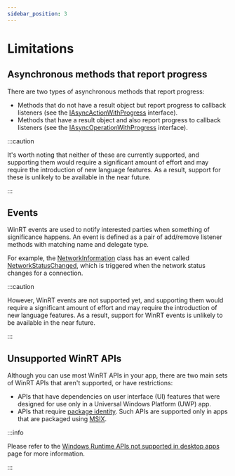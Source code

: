 ```yaml
---
sidebar_position: 3
---
```


# Limitations

## Asynchronous methods that report progress

There are two types of asynchronous methods that report progress:

- Methods that do not have a result object but report progress to callback
  listeners (see the [IAsyncActionWithProgress] interface).
- Methods that have a result object and also report progress to callback
  listeners (see the [IAsyncOperationWithProgress] interface).

:::caution

It's worth noting that neither of these are currently supported, and supporting
them would require a significant amount of effort and may require the
introduction of new language features. As a result, support for these is
unlikely to be available in the near future.

:::

## Events

WinRT events are used to notify interested parties when something of
significance happens. An event is defined as a pair of add/remove listener
methods with matching name and delegate type.

For example, the [NetworkInformation] class has an event called
[NetworkStatusChanged], which is triggered when the network status changes for
a connection.

:::caution

However, WinRT events are not supported yet, and supporting them would require
a significant amount of effort and may require the introduction of new language
features. As a result, support for WinRT events is unlikely to be available in
the near future.

:::

## Unsupported WinRT APIs

Although you can use most WinRT APIs in your app, there are two main sets of
WinRT APIs that aren't supported, or have restrictions:

- APIs that have dependencies on user interface (UI) features that were
  designed for use only in a Universal Windows Platform (UWP) app.
-	APIs that require [package identity]. Such APIs are supported only in apps
	that are packaged using [MSIX].

:::info

Please refer to the [Windows Runtime APIs not supported in desktop apps] page
for more information.

:::

[IAsyncActionWithProgress]: https://learn.microsoft.com/en-us/uwp/api/windows.foundation.iasyncactionwithprogress-1
[IAsyncOperationWithProgress]: https://learn.microsoft.com/en-us/uwp/api/windows.foundation.iasyncoperationwithprogress-2
[MSIX]: https://learn.microsoft.com/en-us/windows/msix/
[NetworkInformation]: https://learn.microsoft.com/en-us/uwp/api/windows.networking.connectivity.networkinformation
[NetworkStatusChanged]: https://learn.microsoft.com/en-us/uwp/api/windows.networking.connectivity.networkinformation.networkstatuschanged
[package identity]: https://learn.microsoft.com/en-us/windows/apps/desktop/modernize/package-identity-overview
[Windows Runtime APIs not supported in desktop apps]: https://learn.microsoft.com/en-us/windows/apps/desktop/modernize/desktop-to-uwp-supported-api
